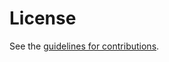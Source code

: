 # License

See the
[guidelines for contributions](https://github.com/momoka0122y/draft-dnsop-3901bis/blob/main/CONTRIBUTING.md).
